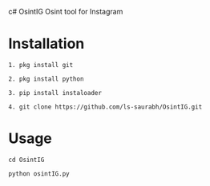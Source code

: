 c# OsintIG
Osint tool for Instagram 

# Installation 


```
1. pkg install git 
```

```
2. pkg install python 
```

```
3. pip install instaloader
```

```
4. git clone https://github.com/ls-saurabh/OsintIG.git
```

# Usage

```
cd OsintIG
```

```
python osintIG.py
```
